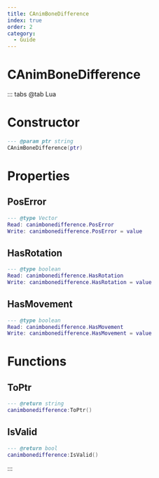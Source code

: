 ```yaml
---
title: CAnimBoneDifference
index: true
order: 2
category:
  - Guide
---
```


# CAnimBoneDifference

::: tabs
@tab Lua
# Constructor
```lua
--- @param ptr string
CAnimBoneDifference(ptr)
```
# Properties
## PosError 
```lua
--- @type Vector
Read: canimbonedifference.PosError
Write: canimbonedifference.PosError = value
```
## HasRotation 
```lua
--- @type boolean
Read: canimbonedifference.HasRotation
Write: canimbonedifference.HasRotation = value
```
## HasMovement 
```lua
--- @type boolean
Read: canimbonedifference.HasMovement
Write: canimbonedifference.HasMovement = value
```
# Functions
## ToPtr
```lua
--- @return string
canimbonedifference:ToPtr()
```
## IsValid
```lua
--- @return bool
canimbonedifference:IsValid()
```

:::